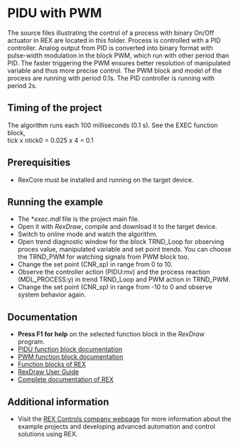﻿PIDU with PWM
=============

The source files illustrating the control of a process with binary On/Off 
actuator in REX are located in this folder. Process is 
controlled with a PID controller. Analog output from PID is converted into 
binary format with pulse-width modulation in the block PWM, which run with 
other period than PID. The faster triggering the PWM ensures better resolution
of manipulated variable and thus more precise control. The PWM block and model
of the process are running with period 0.1s. The PID controller is running with 
period 2s.

## Timing of the project ##

The algorithm runs each 100 milliseconds (0.1 s). See the EXEC function block,  
tick x ntick0 = 0.025 x 4 = 0.1 

## Prerequisities ##
- RexCore must be installed and running on the target device.

## Running the example ##
- The **exec.mdl* file is the project main file.
- Open it with *RexDraw*, compile and download it to the target device.
- Switch to online mode and watch the algorithm.
- Open trend diagnostic window for the block TRND_Loop for observing proces value,
manipulated variable and set point trends. You can choose the TRND_PWM for 
watching signals from PWM block too. 
- Change the set point (CNR_sp) in range from 0 to 10.
- Observe the controller action (PIDU:mv) and the process reaction (MDL_PROCESS:y) 
in trend TRND_Loop and PWM action in TRND_PWM.
- Change the set point (CNR_sp) in range from -10 to 0 and observe system behavior again.

## Documentation ##

- **Press F1 for help** on the selected function block in the *RexDraw* program.
- [PIDU function block documentation](https://www.rexcontrols.com/media/2.50.4/doc/ENGLISH/MANUALS/BRef/PIDU.html)
- [PWM function block documentation](https://www.rexcontrols.com/media/2.50.4/doc/ENGLISH/MANUALS/BRef/PWM.html)
- [Function blocks of REX](https://www.rexcontrols.com/media/2.50.4/doc/ENGLISH/MANUALS/BRef/BRef_ENG.html)
- [RexDraw User Guide](https://www.rexcontrols.com/media/2.50.4/doc/ENGLISH/MANUALS/RexDraw/RexDraw_ENG.html)
- [Complete documentation of REX](http://www.rexcontrols.com/documentation-and-support)

## Additional information ##

- Visit the [REX Controls company webpage](http://www.rexcontrols.com) 
for more information about the example projects and developing advanced 
automation and control solutions using REX.